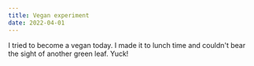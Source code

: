 ```yaml
---
title: Vegan experiment
date: 2022-04-01
---
```


I tried to become a vegan today. I made it to lunch time and couldn't bear the
sight of another green leaf. Yuck!